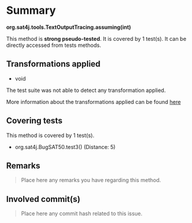 # Summary
**org.sat4j.tools.TextOutputTracing.assuming(int)**

This method is **strong pseudo-tested**.
It is covered by 1 test(s). It can be directly accessed from tests methods.


## Transformations applied

- void


The test suite was not able to detect any transformation applied.

More information about the transformations applied can be found [here](https://github.com/STAMP-project/pitest-descartes)

## Covering tests
This method is covered by 1 test(s).
* org.sat4j.BugSAT50.test3() (Distance: 5)


## Remarks
> Place here any remarks you have regarding this method.

## Involved commit(s)

> Place here any commit hash related to this issue.
